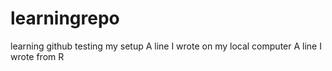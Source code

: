 # learningrepo
learning github
testing my setup
A line I wrote on my local computer
A line I wrote from R
